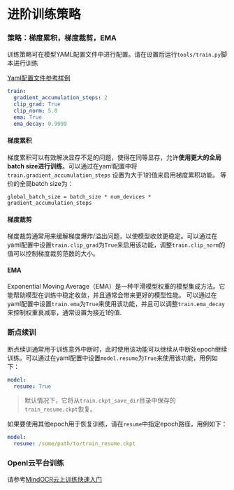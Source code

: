 # 进阶训练策略

### 策略：梯度累积，梯度裁剪，EMA

训练策略可在模型YAML配置文件中进行配置。请在设置后运行`tools/train.py`脚本进行训练

[Yaml配置文件参考样例](../../../configs/rec/crnn/crnn_icdar15.yaml)

```yaml
train:
  gradient_accumulation_steps: 2
  clip_grad: True
  clip_norm: 5.0
  ema: True
  ema_decay: 0.9999
```

#### 梯度累积

梯度累积可以有效解决显存不足的问题，使得在同等显存，允许**使用更大的全局batch size进行训练**。可以通过在yaml配置中将`train.gradient_accumulation_steps` 设置为大于1的值来启用梯度累积功能。
等价的全局batch size为：


`global_batch_size = batch_size * num_devices * gradient_accumulation_steps`

#### 梯度裁剪

梯度裁剪通常用来缓解梯度爆炸/溢出问题，以使模型收敛更稳定。可以通过在yaml配置中设置`train.clip_grad`为`True`来启用该功能，调整`train.clip_norm`的值可以控制梯度裁剪范数的大小。


#### EMA

Exponential Moving Average（EMA）是一种平滑模型权重的模型集成方法。它能帮助模型在训练中稳定收敛，并且通常会带来更好的模型性能。
可以通过在yaml配置中设置`train.ema`为`True`来使用该功能，并且可以调整`train.ema_decay`来控制权重衰减率，通常设置为接近1的值.


### 断点续训

断点续训通常用于训练意外中断时，此时使用该功能可以继续从中断处epoch继续训练。可以通过在yaml配置中设置`model.resume`为`True`来使用该功能，用例如下：

```yaml
model:
  resume: True
```
>
>默认情况下，它将从`train.ckpt_save_dir`目录中保存的`train_resume.ckpt`恢复。

如果要使用其他epoch用于恢复训练，请在`resume`中指定epoch路径，用例如下：

```yaml
model:
  resume: /some/path/to/train_resume.ckpt
```

### OpenI云平台训练

请参考[MindOCR云上训练快速入门](../../cn/tutorials/training_on_openi.md)
